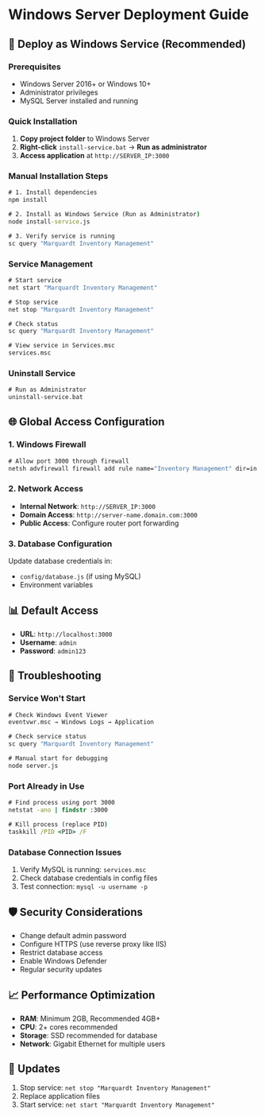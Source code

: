 # Windows Server Deployment Guide

## 🚀 Deploy as Windows Service (Recommended)

### Prerequisites
- Windows Server 2016+ or Windows 10+
- Administrator privileges
- MySQL Server installed and running

### Quick Installation
1. **Copy project folder** to Windows Server
2. **Right-click** `install-service.bat` → **Run as administrator**
3. **Access application** at `http://SERVER_IP:3000`

### Manual Installation Steps
```cmd
# 1. Install dependencies
npm install

# 2. Install as Windows Service (Run as Administrator)
node install-service.js

# 3. Verify service is running
sc query "Marquardt Inventory Management"
```

### Service Management
```cmd
# Start service
net start "Marquardt Inventory Management"

# Stop service
net stop "Marquardt Inventory Management"

# Check status
sc query "Marquardt Inventory Management"

# View service in Services.msc
services.msc
```

### Uninstall Service
```cmd
# Run as Administrator
uninstall-service.bat
```

## 🌐 Global Access Configuration

### 1. Windows Firewall
```cmd
# Allow port 3000 through firewall
netsh advfirewall firewall add rule name="Inventory Management" dir=in action=allow protocol=TCP localport=3000
```

### 2. Network Access
- **Internal Network**: `http://SERVER_IP:3000`
- **Domain Access**: `http://server-name.domain.com:3000`
- **Public Access**: Configure router port forwarding

### 3. Database Configuration
Update database credentials in:
- `config/database.js` (if using MySQL)
- Environment variables

## 📊 Default Access
- **URL**: `http://localhost:3000`
- **Username**: `admin`
- **Password**: `admin123`

## 🔧 Troubleshooting

### Service Won't Start
```cmd
# Check Windows Event Viewer
eventvwr.msc → Windows Logs → Application

# Check service status
sc query "Marquardt Inventory Management"

# Manual start for debugging
node server.js
```

### Port Already in Use
```cmd
# Find process using port 3000
netstat -ano | findstr :3000

# Kill process (replace PID)
taskkill /PID <PID> /F
```

### Database Connection Issues
1. Verify MySQL is running: `services.msc`
2. Check database credentials in config files
3. Test connection: `mysql -u username -p`

## 🛡️ Security Considerations
- Change default admin password
- Configure HTTPS (use reverse proxy like IIS)
- Restrict database access
- Enable Windows Defender
- Regular security updates

## 📈 Performance Optimization
- **RAM**: Minimum 2GB, Recommended 4GB+
- **CPU**: 2+ cores recommended
- **Storage**: SSD recommended for database
- **Network**: Gigabit Ethernet for multiple users

## 🔄 Updates
1. Stop service: `net stop "Marquardt Inventory Management"`
2. Replace application files
3. Start service: `net start "Marquardt Inventory Management"`